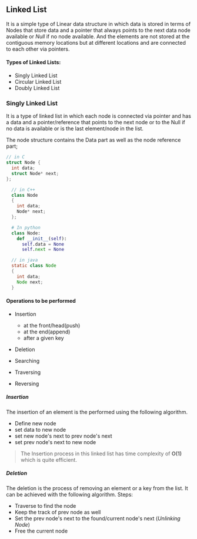 ## Linked List

It is a simple type of Linear data structure in which data is stored in terms of Nodes that store data and a pointer that always points to the next data node available or _Null_ if no node available. And the elements are not stored at the contiguous memory locations but at different locations and are connected to each other via pointers.

#### Types of Linked Lists:

- Singly Linked List
- Circular Linked List
- Doubly Linked List

### Singly Linked List

It is a type of linked list in which each node is connected via pointer and has a data and a pointer/reference that points to the next node or to the Null if no data is available or is the last element/node in the list.

The node structure contains the Data part as well as the node reference part;

```c
// in C
struct Node {
  int data;
  struct Node* next;
};
```

```cpp
  // in C++
  class Node
  {
    int data;
    Node* next;
  };
```

```python
  # In python
  class Node:
    def __init__(self):
      self.data = None
      self.next = None
```

```java
  // in java
  static class Node
  {
    int data;
    Node next;
  }
```

#### Operations to be performed

- Insertion

  - at the front/head(push)
  - at the end(append)
  - after a given key

- Deletion
- Searching
- Traversing
- Reversing

##### Insertion

The insertion of an element is the performed using the following algorithm.

- Define new node
- set data to new node
- set new node's next to prev node's next
- set prev node's next to new node

> The Insertion process in this linked list has time complexity of **O(1)** which is quite efficient.

##### Deletion

The deletion is the process of removing an element or a key from the list. It can be achieved with the following algorithm.
Steps:

- Traverse to find the node
- Keep the track of prev node as well
- Set the prev node's next to the found/current node's next (_Unlinking Node_)
- Free the current node
